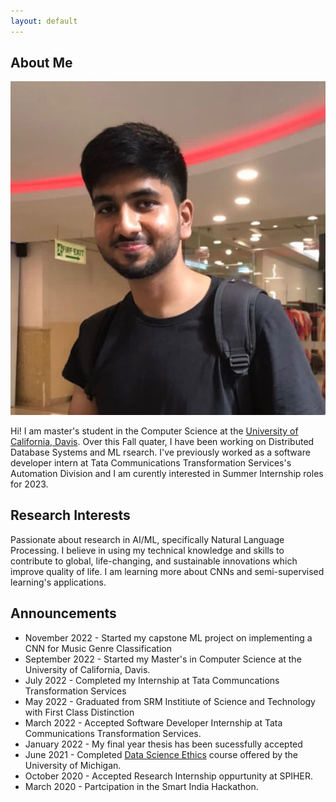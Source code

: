 ```yaml
---
layout: default
---
```


## About Me

<img class="profile-picture" src="website_image.jpg">

Hi! I am master's student in the Computer Science at the [University of California, Davis]( https://www.ucdavis.edu). Over this Fall quater, I have been working on Distributed Database Systems and ML rsearch.
I've previously worked as a software developer intern at Tata Communications Transformation Services's Automation Division and I am curently interested in Summer Internship roles for 2023.


## Research Interests

Passionate about research in AI/ML, specifically Natural Language Processing. I believe in using my technical knowledge and skills to contribute to global, life-changing, and sustainable innovations which improve quality of life. I am learning more about CNNs and semi-supervised learning's applications.


## Announcements

- November 2022 - Started my capstone ML project on implementing a CNN for Music Genre Classification
- September 2022 - Started my Master's in Computer Science at the University of California, Davis.
- July 2022 - Completed my Internship at Tata Communcations Transformation Services
- May 2022 - Graduated from SRM Institiute of Science and Technology with First Class Distinction
- March 2022 - Accepted Software Developer Internship at Tata Communications Transformation Services.
- January 2022 - My final year thesis has been sucessfully accepted 
- June 2021 - Completed [Data Science Ethics](https://www.coursera.org/account/accomplishments/verify/Q67EG39EXSDH?utm_source=link&utm_medium=certificate&utm_content=cert_image&utm_campaign=sharing_cta&utm_product=course) course offered by the 
University of Michigan.
- October 2020 - Accepted Research Internship oppurtunity at SPIHER.
- March  2020 - Partcipation in the Smart India Hackathon.


